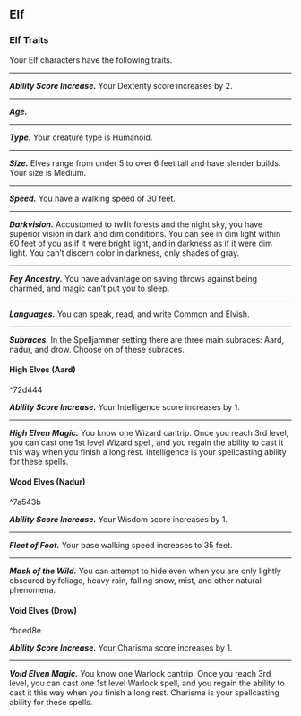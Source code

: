 ## Elf


### Elf Traits
Your Elf characters have the following traits.
___
***Ability Score Increase.***
Your Dexterity score increases by 2.
___
***Age.***

___
***Type.***
Your creature type is Humanoid.
___
***Size.***
Elves range from under 5 to over 6 feet tall and have slender builds. Your size is Medium.
___
***Speed.***
You have a walking speed of 30 feet.
___
***Darkvision.***
Accustomed to twilit forests and the night sky, you have superior vision in dark and dim conditions. You can see in dim light within 60 feet of you as if it were bright light, and in darkness as if it were dim light. You can’t discern color in darkness, only shades of gray.
___
***Fey Ancestry.***
You have advantage on saving throws against being charmed, and magic can’t put you to sleep.
___
***Languages.***
You can speak, read, and write Common and Elvish.
___
***Subraces.***
In the Spelljammer setting there are three main subraces: Aard, nadur, and drow. Choose on of these subraces.



#### High Elves (Aard)

^72d444


***Ability Score Increase.***
Your Intelligence score increases by 1.
___
***High Elven Magic.***
You know one Wizard cantrip. Once you reach 3rd level, you can cast one 1st level Wizard spell, and you regain the ability to cast it this way when you finish a long rest. Intelligence is your spellcasting ability for these spells.


#### Wood Elves (Nadur)

^7a543b

***Ability Score Increase.***
Your Wisdom score increases by 1.
___
***Fleet of Foot.***
Your base walking speed increases to 35 feet.
___
***Mask of the Wild.***
You can attempt to hide even when you are only lightly obscured by foliage, heavy rain, falling snow, mist, and other natural phenomena.


#### Void Elves (Drow)

^bced8e

***Ability Score Increase.***
Your Charisma score increases by 1.
___
***Void Elven Magic.***
You know one Warlock cantrip. Once you reach 3rd level, you can cast one 1st level Warlock spell, and you regain the ability to cast it this way when you finish a long rest. Charisma is your spellcasting ability for these spells.